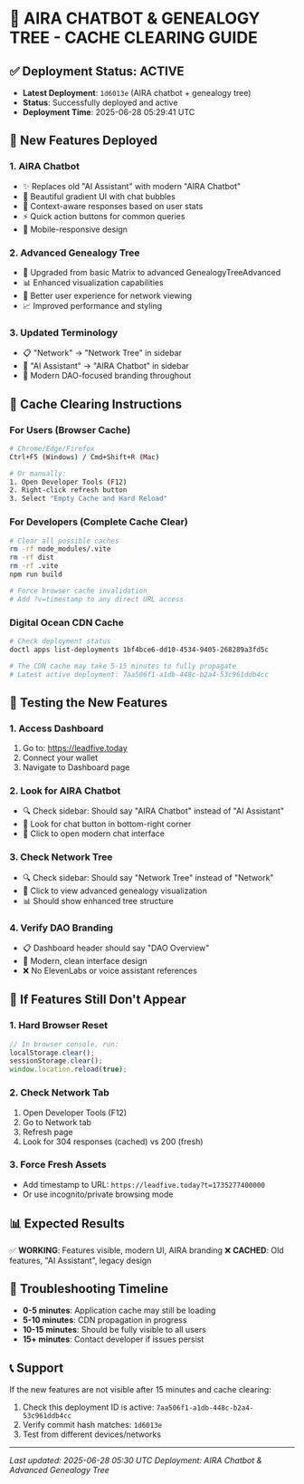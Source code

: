 # 🚀 AIRA CHATBOT & GENEALOGY TREE - CACHE CLEARING GUIDE

## ✅ Deployment Status: ACTIVE
- **Latest Deployment**: `1d6013e` (AIRA chatbot + genealogy tree)
- **Status**: Successfully deployed and active
- **Deployment Time**: 2025-06-28 05:29:41 UTC

## 🎯 New Features Deployed

### 1. AIRA Chatbot
- ✨ Replaces old "AI Assistant" with modern "AIRA Chatbot"
- 🎨 Beautiful gradient UI with chat bubbles
- 🤖 Context-aware responses based on user stats
- ⚡ Quick action buttons for common queries
- 📱 Mobile-responsive design

### 2. Advanced Genealogy Tree
- 🌳 Upgraded from basic Matrix to advanced GenealogyTreeAdvanced
- 📊 Enhanced visualization capabilities
- 🎯 Better user experience for network viewing
- 📈 Improved performance and styling

### 3. Updated Terminology
- 📋 "Network" → "Network Tree" in sidebar
- 🎯 "AI Assistant" → "AIRA Chatbot" in sidebar
- 💼 Modern DAO-focused branding throughout

## 🔧 Cache Clearing Instructions

### For Users (Browser Cache)
```bash
# Chrome/Edge/Firefox
Ctrl+F5 (Windows) / Cmd+Shift+R (Mac)

# Or manually:
1. Open Developer Tools (F12)
2. Right-click refresh button
3. Select "Empty Cache and Hard Reload"
```

### For Developers (Complete Cache Clear)
```bash
# Clear all possible caches
rm -rf node_modules/.vite
rm -rf dist
rm -rf .vite
npm run build

# Force browser cache invalidation
# Add ?v=timestamp to any direct URL access
```

### Digital Ocean CDN Cache
```bash
# Check deployment status
doctl apps list-deployments 1bf4bce6-dd10-4534-9405-268289a3fd5c

# The CDN cache may take 5-15 minutes to fully propagate
# Latest active deployment: 7aa506f1-a1db-448c-b2a4-53c961ddb4cc
```

## 🧪 Testing the New Features

### 1. Access Dashboard
1. Go to: https://leadfive.today
2. Connect your wallet
3. Navigate to Dashboard page

### 2. Look for AIRA Chatbot
- 🔍 Check sidebar: Should say "AIRA Chatbot" instead of "AI Assistant"
- 🤖 Look for chat button in bottom-right corner
- 💬 Click to open modern chat interface

### 3. Check Network Tree
- 🔍 Check sidebar: Should say "Network Tree" instead of "Network"
- 🌳 Click to view advanced genealogy visualization
- 📊 Should show enhanced tree structure

### 4. Verify DAO Branding
- 📋 Dashboard header should say "DAO Overview"
- 🎯 Modern, clean interface design
- ❌ No ElevenLabs or voice assistant references

## 🚨 If Features Still Don't Appear

### 1. Hard Browser Reset
```javascript
// In browser console, run:
localStorage.clear();
sessionStorage.clear();
window.location.reload(true);
```

### 2. Check Network Tab
1. Open Developer Tools (F12)
2. Go to Network tab
3. Refresh page
4. Look for 304 responses (cached) vs 200 (fresh)

### 3. Force Fresh Assets
- Add timestamp to URL: `https://leadfive.today?t=1735277400000`
- Or use incognito/private browsing mode

## 📊 Expected Results

✅ **WORKING**: Features visible, modern UI, AIRA branding
❌ **CACHED**: Old features, "AI Assistant", legacy design

## 🔄 Troubleshooting Timeline

- **0-5 minutes**: Application cache may still be loading
- **5-10 minutes**: CDN propagation in progress  
- **10-15 minutes**: Should be fully visible to all users
- **15+ minutes**: Contact developer if issues persist

## 📞 Support

If the new features are not visible after 15 minutes and cache clearing:
1. Check this deployment ID is active: `7aa506f1-a1db-448c-b2a4-53c961ddb4cc`
2. Verify commit hash matches: `1d6013e`
3. Test from different devices/networks

---
*Last updated: 2025-06-28 05:30 UTC*
*Deployment: AIRA Chatbot & Advanced Genealogy Tree*
